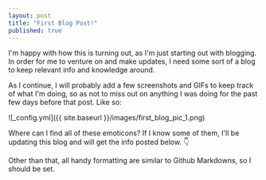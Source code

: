 ```yaml
---
layout: post
title: "First Blog Post!"
published: true
---
```


I'm happy with how this is turning out, as I'm just starting out with blogging. In order for me to venture on and make updates, I need some sort of a blog to keep relevant info and knowledge around.

As I continue, I will probably add a few screenshots and GIFs to keep track of what I'm doing, so as not to miss out on anything I was doing for the past few days before that post. Like so:

![_config.yml]({{ site.baseurl }}/images/first_blog_pic_1.png)

Where can I find all of these emoticons? If I know some of them, I'll be updating this blog and will get the info posted below. :point_down:

Other than that, all handy formatting are similar to Github Markdowns, so I should be set.